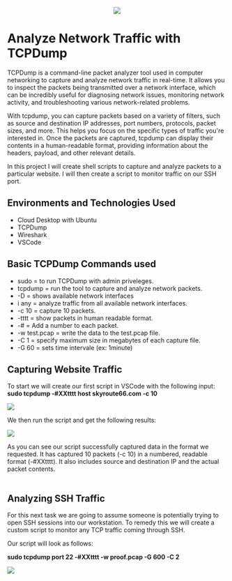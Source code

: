 <p align="center">
<img src="https://github.com/NGRASS3/TCPDump/assets/111653930/f7624d3a-8319-4b8f-a905-71da934eeb79"/>
</p>

<h1>Analyze Network Traffic with TCPDump</h1>
<p>
TCPDump is a command-line packet analyzer tool used in computer networking to capture and analyze network traffic in real-time. It allows you to inspect the packets being transmitted over a network interface, which can be incredibly useful for diagnosing network issues, monitoring network activity, and troubleshooting various network-related problems.
</p>

<p>
With tcpdump, you can capture packets based on a variety of filters, such as source and destination IP addresses, port numbers, protocols, packet sizes, and more. This helps you focus on the specific types of traffic you're interested in. Once the packets are captured, tcpdump can display their contents in a human-readable format, providing information about the headers, payload, and other relevant details.
</p>

In this project I will create shell scripts to capture and analyze packets to a particular website. I will then create a script to monitor traffic on our SSH port. 

<h2>Environments and Technologies Used</h2>

- Cloud Desktop with Ubuntu
- TCPDump
- Wireshark
- VSCode

<h2>Basic TCPDump Commands used</h2>

- sudo = to run TCPDump with admin priveleges.
- tcpdump = run the tool to capture and analyze network packets.
- -D = shows available network interfaces
- i any = analyze traffic from all available network interfaces.
- -c 10 = capture 10 packets.
- -tttt = show packets in human readable format.
- -# = Add a number to each packet.
- -w test.pcap = write the data to the test.pcap file.
- -C 1 = specify maximum size in megabytes of each capture file.
- -G 60 = sets time intervale (ex: 1minute)

<h2>Capturing Website Traffic</h2>

To start we will create our first script in VSCode with the following input:
<br>
<strong> sudo tcpdump -#XXtttt host skyroute66.com -c 10</strong>
<p>
<img src="https://github.com/NGRASS3/TCPDump/assets/111653930/a73855c2-3282-46f8-86a4-60f9b4762008"/>
</p>

We then run the script and get the following results:
<p>
<img src="https://github.com/NGRASS3/TCPDump/assets/111653930/7ab8151b-715b-46f7-8ebd-a9a8b08204a6"/>
</p>

As you can see our script successfully captured data in the format we requested. It has captured 10 packets (-c 10) in a numbered, readable format (-#XXtttt). It also includes source and destination IP and the actual packet contents. 
<br>
</br>
<h2>Analyzing SSH Traffic</h2>

<p>
For this next task we are going to assume someone is potentially trying to open SSH sessions into our workstation. To remedy this we will create a custom script to monitor any TCP traffic coming through SSH. 
</p>
Our script will look as follows:

<strong>sudo tcpdump port 22 -#XXtttt -w proof.pcap -G 600 -C 2</strong>
</p>

<p>
<img src="https://github.com/NGRASS3/TCPDump/assets/111653930/281bc0a4-a3ff-419c-a734-6cc9bbe16d01"/>

</p>
<br />

